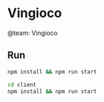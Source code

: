 # Vingioco

@team: Vingioco

## Run

```zsh
npm install && npm run start
```

```zsh
cd client
npm install && npm run start
```